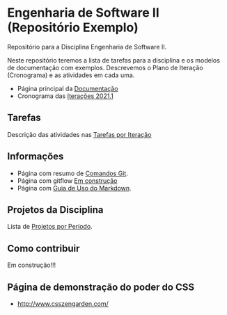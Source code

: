 # Engenharia de Software II (Repositório Exemplo)

Repositório para a Disciplina Engenharia de Software II.

Neste repositório teremos a lista de tarefas para a disciplina e os modelos de documentação com exemplos. Descrevemos o Plano de Iteração (Cronograma) e as atividades em cada uma.

* Página principal da [Documentação](docs/docs.md)
* Cronograma das [Iterações 2021.1](projetos/20211/iteracao.md)
## Tarefas

Descrição das atividades nas [Tarefas por Iteração](docs/doc-tarefas.md)

## Informações

* Página com resumo de [Comandos Git](docs/github.md).
* Página com gitflow [Em construção](docs/gitflow.md)
* Página com [Guia de Uso do Markdown](https://docs.pipz.com/central-de-ajuda/learning-center/guia-basico-de-markdown).

## Projetos da Disciplina

Lista de [Projetos por Período](projetos/README.md).

## Como contribuir

Em construção!!!

## Página de demonstração do poder do CSS

* http://www.csszengarden.com/
